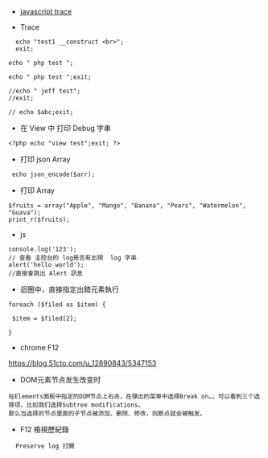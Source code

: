 * [javascript trace](https://github.com/daniel-qa/PHP/wiki/javascript-trace)

* Trace
```
  echo "test1 __construct <br>";
  exit;
```

```
echo " php test ";

echo " php test ";exit;

//echo " jeff test";
//exit;

// echo $abc;exit;

```
* 在 View 中 打印 Debug 字串
```
<?php echo "view test";exit; ?>

```

* 打印 json Array
```
 echo json_encode($arr);
```
* 打印 Array
```
$fruits = array("Apple", "Mango", "Banana", "Pears", "Watermelon", "Guava");
print_r($fruits);
```

* js 

```
console.log('123');
// 查看 主控台的 log是否有出現  log 字串
alert('hello world');
//直接會跳出 Alert 訊息

```

* 迴圈中，直接指定出錯元素執行

```
foreach ($filed as $item) {

 $item = $filed[2];

}
```


* chrome F12

https://blog.51cto.com/u_12890843/5347153


* DOM元素节点发生改变时
```
在Elements面板中指定的DOM节点上右击，在弹出的菜单中选择Break on…，可以看到三个选择项，比如我们选择Subtree modifications，
那么当选择的节点里面的子节点被添加、删除、修改，则断点就会被触发。

```

* F12 檢視歷紀錄
``` 
  Preserve log 打開  
```
